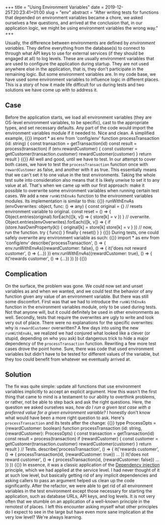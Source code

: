 +++
title = "Using Environment Variables"
date = 2019-12-25T20:23:41+01:00
slug = "env"
abstract = "After writing tests for functions that depended on environment variables became a chore, we asked ourselves a few questions, and arrived at the conclusion that, in our application logic, we might be using environment variables the wrong way."
+++

Usually, the difference between environments are
defined by _environment variables_. They define
everything from the database(s) to connect to
through what API keys to use for external services
(if they should be engaged at all) to log levels.
These are usually environment variables that are
used to configure the application during startup.
They are not used anywhere else in the
application, that is, they don't participate in
the remaining logic. But some environment
variables are. In my code base, we have used some
environment variables to influence logic in
different places. This is a story of how it made
life difficult for us during tests and two
solutions we have come up with to address it.

## Case
Before the application starts, we load all
environment variables (they are OS-level
environment variables, to be specific), cast to
the appropriate types, and set necessary defaults.
Any part of the code would import the environment
variables module if it needed to. Nice and clean.
A simplified example,
{{<highlight typescript>}}
import * as env from 'config/env'
function processTransaction (id: string) {
  const transaction = getTransaction(id)
  const result = process(transaction)
  if (env.rewardCustomer) {
    const customer = getCustomer(transaction.customer)
    rewardCustomer(customer)
  }
  return result
}
{{</highlight>}}
All well and good, until we have to test. In our
attempt to cover both cases, we have to test the
`processTransaction` function once with
`rewardCustomer` as false, and another with it as
true. This essentially means that we can't set it
to one value in the test environments. Taking the
whole test suite into consideration also means
that it is likely unwise to set it to any value at
all. That's when we came up with our first
approach: make it possible to overwrite some
environment variables when running certain test
cases. We add a new `runWithEnvAs`  function to
the environment variables modules. Its
implementation is similar to this:
{{<highlight typescript>}}
runWithEnvAs (envOverwrites: object, func: () => any) {
  const original = {}
  // resets environment variable to original.
  const reset = () => {
    Object.entries(original).forEach(([k, v]) => {
       store[k] = v
    })
  }
  // overwrite.
  Object.entries(envOverwrites).forEach(([k, v]) => {
    if (store.hasOwnProperty(k)) {
      original[k] = store[k]
      store[k] = v
    }
  })
  // now, run the function.
  try {
    func()
  } finally {
    reset()
  }
}
{{</highlight>}}
During tests, one could safely overwrite any
environment variable as such:
{{<highlight typescript>}}
import * as env from 'config/env'
describe('processTransaction', () => {
  env.runWithEnvAs({rewardCustomer: false}, () => {
    it('does not reward customer', () => {...})
  })
  env.runWithEnvAs({rewardCustomer: true}, () => {
    it('rewards customer', () => {...})
  })
})
{{</highlight>}}

## Complication
On the surface, the problem was gone. We could now
set and unset variables as and when we wanted, and
we could test the behavior of any function given
any value of an environment variable. But there
was still some discomfort. First was that we had
to introduce the `runWithEnvAs` function in the
environment variables module, only to be used
during tests. Not that anyone will, but it could
definitely be used in other environments as well.
Secondly, tests that require the overwrites are
ugly to write and look very out of place. There
were no explanations for the specific overwrites:
why is `rewardCustomer` overwritten?
A few days into using the new `runWithEnvAs`, we
realized we had conjured what looked like a clever
(or stupid, depending on who you ask) but
dangerous trick to hide a major dependency of the
`processTransaction` function. Rewriting a few
more test cases drove the point home. Sure, there
was code that used environment variables but
didn't have to be tested for different values of
the variable, but they too could benefit from
whatever we eventually arrived at.

## Solution
The fix was quite simple: update all functions
that use environment variables implicitly to
accept an explicit argument. How this wasn't the
first thing that came to mind is a testament to
our ability to overthink problems, or rather, not
be able to step back and ask the right questions.
Here, the question we asked ourselves was, _how do
I run a given test case with a preferred value for
a given environment variable?_ I honestly don't
know what would have been a more right question to
ask. Here's `processTransaction` and its tests
after the change:
{{<highlight typescript>}}
type ProcessOpts = {rewardCustomer: boolean}
function processTransaction (id: string, {rewardCustomer}: ProcessOpts) {
  const transaction = getTransaction(id)
  const result = process(transaction)
  if (rewardCustomer) {
    const customer = getCustomer(transaction.customer)
    rewardCustomer(customer)
  }
  return result
}
// Tests.
describe('processTransaction', () => {
  it('rewards customer', () => {
    processTransaction(id, {rewardCustomer: true})
    ...
  })
  it('does not reward customer', () => {
    processTransaction(id, {rewardCustomer: false})
    ...
  })
})
{{</highlight>}}
In essence, it was a classic application of the
[Dependency injection][0] principle, which we had
applied at the service level. I had never
thought of it at such low level, but basically
getting rid of any implicit dependencies and
asking callers to pass an argument helped us clean
up the code significantly. After the refactor, we
were able to get rid of all environment variables
in the test environment except those necessary for
starting the application, such as database URLs,
API keys, and log levels.
It is not very often that we stumble on an
application of a well-known principle in the
remotest of places. I left this encounter asking
myself what other principles do I expect to see in
the large but have even more sane implication at
the very low level? We're always learning.

[0]: https://en.wikipedia.org/wiki/Dependency_injection
